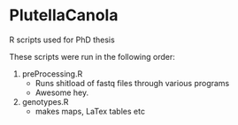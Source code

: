 # PlutellaCanola 

R scripts used for PhD thesis

These scripts were run in the following order:

1. preProcessing.R 
    + Runs shitload of fastq files through various programs
    + Awesome hey.
2. genotypes.R
    + makes maps, LaTex tables etc
    
